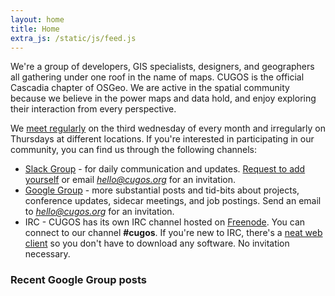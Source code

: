 ```yaml
---
layout: home
title: Home
extra_js: /static/js/feed.js
---
```


We're a group of developers, GIS specialists, designers, and geographers all gathering under one roof in the name of maps. CUGOS is the official Cascadia chapter of OSGeo. We are active in the spatial community because we believe in the power maps and data hold, and enjoy exploring their interaction from every perspective.

We [meet regularly](/meetings) on the third wednesday of every month and irregularly on Thursdays at different locations. If you're interested in participating in our community, you can find us through the following channels:

* [Slack Group](https://cugos.slack.com) - for daily communication and updates. [Request to add yourself](https://join.slack.com/t/cugos/shared_invite/enQtNjcwMjIyNDg3MjY4LWM2NzY1NjAwZmNmZGU3ZjFkYjNhZjdjYjY2NWI4NGJkY2I4OGE2MDJjZTRmNDkwMjM2MTRiZGIyMThkMzNiYWU) or email <em>hello@cugos.org</em> for an invitation.
* [Google Group](https://groups.google.com/forum/#!forum/cugos) - more substantial posts and tid-bits about projects, conference updates, sidecar meetings, and job postings. Send an email to <em>hello@cugos.org</em> for an invitation.
* IRC - CUGOS has its own IRC channel hosted on [Freenode](https://freenode.net/). You can connect to our channel <strong>#cugos</strong>. If you're new to IRC, there's a [neat web client](http://webchat.freenode.net/) so you don't have to download any software. No invitation necessary.

### Recent Google Group posts

<ul id="feed" class="posts"></ul>
